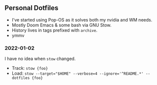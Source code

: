 ## Personal Dotfiles
- I've started using Pop-OS as it solves both my nvidia and WM needs. 
- Mostly Doom Emacs & some bash via GNU Stow.
- History lives in tags prefixed with ```archive```.
- ymmv
### 2022-01-02
I have no idea when ``stow`` changed.
- Track: ``stow {foo}``
- Load: ``stow --target="$HOME" --verbose=4 --ignore='^README.*' --dotfiles {foo}``
